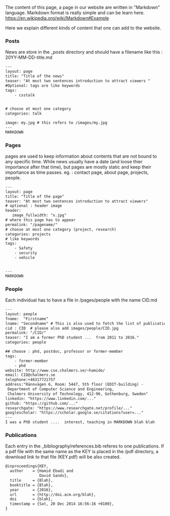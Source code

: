 The content of this page, a page in our website are written in "Markdown" language.
Markdown format is really simple and can be learn here.
https://en.wikipedia.org/wiki/Markdown#Example

Here we explain different kinds of content that one can add to the website.

### Posts

News are store in the _posts directory and should have a filename
like this : 20YY-MM-DD-title.md

```txt
---
layout: page
title: "Title of the news"
teaser: "At most two sentences introduction to attract viewers "
#Optional: tags are like keywords
tags: 
    - csstalk
    

# choose at most one category
categories: talk

image: my.jpg # this refers to /images/my.jpg
---
MARKDOWN

```
### Pages
pages are used to keep information about contents that are not bound to any specific time.
 While news usually have a date (and loose thier importance after that time), 
but pages are mostly static and keep their importance as time passes.
eg. : contact page, about page, projects, people.

```txt
---
layout: page
title: "Title of the page"
teaser: "At most two sentences introduction to attract viewers"
# optional : header image
header:
   image_fullwidth: "x.jpg"
# where this page has to appear
permalink: "/pagename/"
# choose at most one category (project, research)
categories: projects
# like keywords
tags:
    - Safety
    - security
    - vehicle


---
MARKDOWN
```

### People
Each individual has to have a file in /pages/people with the name CID.md

```txt
---
layout: people
fname:  "Firstname"
lname: "Secondname" # This is also used to fetch the list of publications from bib files
cid : CID  # please also add images/people/CID.jpg
permalink: "/CID/" 
teaser: "I am a former PhD student ...  from 2011 to 2016."
categories: people

## choose : phd, postdoc, professor or former-member
tags:
    - former-member
    - phd
website: http://www.cse.chalmers.se/~hamide/
email: CID@chalmers.se
telephone:+46317721757
address:"Rännvägen 6, Room: 5447, 5th floor (EDIT-building) -
 Department of Computer Science and Engineering,
 Chalmers University of Technology, 412-96, Gothenburg, Sweden"
linkedin: "https://www.linkedin.com/..."
github: "https://github.com/..."
researchgate: "https://www.researchgate.net/profile/..."
googlescholar: "https://scholar.google.se/citations?user=..."
---
I was a PhD student ....  interest, teaching in MARKDOWN blah blah
```


### Publications 
Each entry in the _bibliography/references.bib referes to one publications.
If a pdf file with the same name as the KEY is placed in the /pdf directory,
a download link to that file (KEY.pdf) will be also created.

```txt
@inproceedings{KEY,
  author    = {Hamid Ebadi and
               David Sands},
  title     = {Blah},
  booktitle = {Blah},
  year      = {2016},
  url       = {http://doi.acm.org/blah},
  doi       = {blah},
  timestamp = {Sat, 20 Dec 2014 16:56:16 +0100},
}
```

